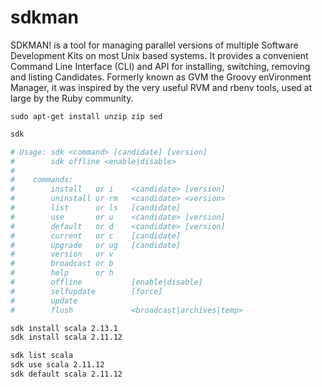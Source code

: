 # sdkman

SDKMAN! is a tool for managing parallel versions of multiple Software Development Kits on most Unix based systems. It provides a convenient Command Line Interface (CLI) and API for installing, switching, removing and listing Candidates. Formerly known as GVM the Groovy enVironment Manager, it was inspired by the very useful RVM and rbenv tools, used at large by the Ruby community.

```
sudo apt-get install unzip zip sed
```



```bash
sdk

# Usage: sdk <command> [candidate] [version]
#        sdk offline <enable|disable>
#
#    commands:
#        install   or i    <candidate> [version]
#        uninstall or rm   <candidate> <version>
#        list      or ls   [candidate]
#        use       or u    <candidate> [version]
#        default   or d    <candidate> [version]
#        current   or c    [candidate]
#        upgrade   or ug   [candidate]
#        version   or v
#        broadcast or b
#        help      or h
#        offline           [enable|disable]
#        selfupdate        [force]
#        update
#        flush             <broadcast|archives|temp>
```


```bash
sdk install scala 2.13.1
sdk install scala 2.11.12

sdk list scala
sdk use scala 2.11.12
sdk default scala 2.11.12
```